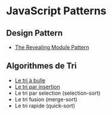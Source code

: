 # JavaScript Patterns

## Design Pattern

*   [The Revealing Module Pattern](https://github.com/HachemiH/javascript-patterns/blob/master/Revealing-Module-Pattern.md)


## Algorithmes de Tri

* [Le tri à bulle](sorts/bubble-sort)
* [Le tri par insertion](sorts/insertion-sort)
* Le tri par selection (selection-sort)
* Le tri fusion (merge-sort)
* Le tri rapide (quick-sort)
